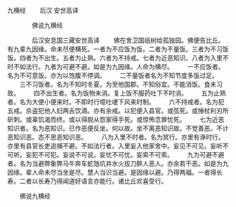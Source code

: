   九横经
　　后汉 安世高译




　　　　佛说九横经

　　　　后汉安息国三藏安世高译
　　佛在舍卫国祇树给孤独园。佛便告比丘。有九辈九因缘。命未尽便横死。一者为不应饭为饭。二者为不量饭。三者为不习饭饭。四者为不出生。五者为止熟。六者为不持戒。七者为近恶知识。八者为入里不时不如法行。九者为可避不避。如是为九因缘。人命为横尽。
　　一不应饭者。名为不可意饭。亦为以饱腹不停调。
　　二不量饭者名为不知节度多饭过足。
　　三不习饭者。名为不知时冬夏。为至他国郡。不知俗宜。不能消饭。食未习故。
　　四不出生者。名为饭物未消。复上饭不服药吐下不时消。
　　五为止熟者。名为大便小便来时。不即时行噫吐啑下风来时制。
　　六不持戒者。名为犯五戒。杀盗犯他人妇两舌饮酒。亦有余戒。以犯便入县官。或弦死。或捶杖利刃所斫刺。或辜饥渴而终。或以得脱从怨家得手死。或惊怖念罪忧死。
　　七为近恶知识者。名为恶知识。已作恶便反坐。何以故。坐不离恶知识故。不觉善恶。不计恶知识恶。态不思恶知识恶。
　　八为入里不时者。名为冥行。亦里有诤时行。亦里有县官长吏追捕不避。不如法行者。入里妄入他家舍中。妄见不可见。妄听不可听。妄犯不可犯。妄说不可说。妄忧不可忧。妄索不可索。
　　九为可避不避者。名为当避弊象弊马牛奔车蛇虺坑井水火拔刀醉人恶人。亦余若干恶。如是为九因缘。辈人命未尽当坐是尽。慧人当识当避。是因缘以避。乃得两福。一者得长寿。二者以长寿乃得闻道好语言亦能行。诸比丘欢喜受行。

　　佛说九横经


